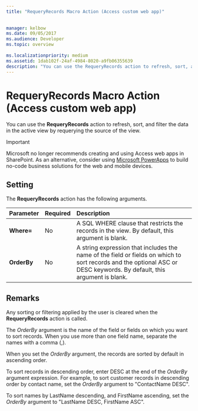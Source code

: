 ```yaml
---
title: "RequeryRecords Macro Action (Access custom web app)"
 
 
manager: kelbow
ms.date: 09/05/2017
ms.audience: Developer
ms.topic: overview
  
ms.localizationpriority: medium
ms.assetid: 1dab102f-24af-4984-8020-a9fb06355639
description: "You can use the RequeryRecords action to refresh, sort, and filter the data in the active view by requerying the source of the view."
---
```


# RequeryRecords Macro Action (Access custom web app)

You can use the **RequeryRecords** action to refresh, sort, and filter the data in the active view by requerying the source of the view.
  
> [!IMPORTANT]
> Microsoft no longer recommends creating and using Access web apps in SharePoint. As an alternative, consider using [Microsoft PowerApps](https://powerapps.microsoft.com/) to build no-code business solutions for the web and mobile devices.
  
## Setting

The **RequeryRecords** action has the following arguments.
  
|**Parameter**|**Required**|**Description**|
|:-----|:-----|:-----|
|**Where=** <br/> |No  <br/> |A SQL WHERE clause that restricts the records in the view. By default, this argument is blank.  <br/> |
|**OrderBy** <br/> |No  <br/> |A string expression that includes the name of the field or fields on which to sort records and the optional ASC or DESC keywords. By default, this argument is blank.  <br/> |

## Remarks

Any sorting or filtering applied by the user is cleared when the **RequeryRecords** action is called.
  
The *OrderBy* argument is the name of the field or fields on which you want to sort records. When you use more than one field name, separate the names with a comma (,).
  
When you set the *OrderBy* argument, the records are sorted by default in ascending order.
  
To sort records in descending order, enter DESC at the end of the *OrderBy* argument expression. For example, to sort customer records in descending order by contact name, set the *OrderBy* argument to "ContactName DESC".
  
To sort names by LastName descending, and FirstName ascending, set the *OrderBy* argument to "LastName DESC, FirstName ASC".
  